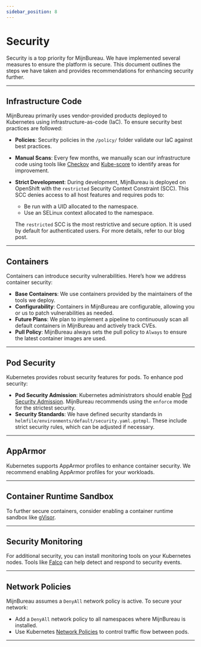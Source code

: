 ```yaml
---
sidebar_position: 8
---
```


# Security

Security is a top priority for MijnBureau. We have implemented several measures to ensure the platform is secure. This document outlines the steps we have taken and provides recommendations for enhancing security further.

---

## Infrastructure Code

MijnBureau primarily uses vendor-provided products deployed to Kubernetes using infrastructure-as-code (IaC). To ensure security best practices are followed:

- **Policies**: Security policies in the `/policy/` folder validate our IaC against best practices.
- **Manual Scans**: Every few months, we manually scan our infrastructure code using tools like [Checkov](https://www.checkov.io/) and [Kube-score](https://kube-score.com/) to identify areas for improvement.
- **Strict Development**: During development, MijnBureau is deployed on OpenShift with the `restricted` Security Context Constraint (SCC). This SCC denies access to all host features and requires pods to:
  - Be run with a UID allocated to the namespace.
  - Use an SELinux context allocated to the namespace.

  The `restricted` SCC is the most restrictive and secure option. It is used by default for authenticated users. For more details, refer to our blog post.

---

## Containers

Containers can introduce security vulnerabilities. Here’s how we address container security:

- **Base Containers**: We use containers provided by the maintainers of the tools we deploy.
- **Configurability**: Containers in MijnBureau are configurable, allowing you or us to patch vulnerabilities as needed.
- **Future Plans**: We plan to implement a pipeline to continuously scan all default containers in MijnBureau and actively track CVEs.
- **Pull Policy**: MijnBureau always sets the pull policy to `Always` to ensure the latest container images are used.

---

## Pod Security

Kubernetes provides robust security features for pods. To enhance pod security:

- **Pod Security Admission**: Kubernetes administrators should enable [Pod Security Admission](https://kubernetes.io/docs/concepts/security/pod-security-admission/#pod-security-admission-labels-for-namespaces). MijnBureau recommends using the `enforce` mode for the strictest security.
- **Security Standards**: We have defined security standards in `helmfile/environments/default/security.yaml.gotmpl`. These include strict security rules, which can be adjusted if necessary.

---

## AppArmor

Kubernetes supports AppArmor profiles to enhance container security. We recommend enabling AppArmor profiles for your workloads.

---

## Container Runtime Sandbox

To further secure containers, consider enabling a container runtime sandbox like [gVisor](https://gvisor.dev/).

---

## Security Monitoring

For additional security, you can install monitoring tools on your Kubernetes nodes. Tools like [Falco](https://falco.org/) can help detect and respond to security events.

---

## Network Policies

MijnBureau assumes a `DenyAll` network policy is active. To secure your network:

- Add a `DenyAll` network policy to all namespaces where MijnBureau is installed.
- Use Kubernetes [Network Policies](https://kubernetes.io/docs/concepts/services-networking/network-policies/) to control traffic flow between pods.

---
